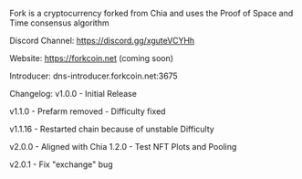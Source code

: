 Fork is a cryptocurrency forked from Chia and uses the Proof of Space and Time consensus algorithm

Discord Channel: https://discord.gg/xguteVCYHh

Website: https://forkcoin.net (coming soon)

Introducer: dns-introducer.forkcoin.net:3675

Changelog:
v1.0.0 - Initial Release

v1.1.0 - Prefarm removed
       - Difficulty fixed

v1.1.16 - Restarted chain because of unstable Difficulty

v2.0.0 - Aligned with Chia 1.2.0
       - Test NFT Plots and Pooling

v2.0.1 - Fix "exchange" bug
